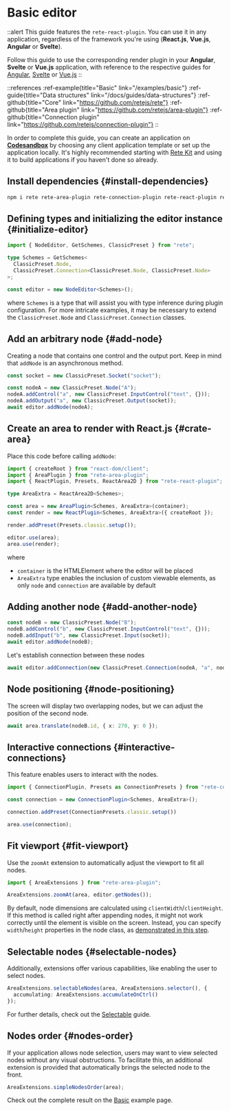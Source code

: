 # Basic editor

::alert
This guide features the `rete-react-plugin`. You can use it in any application, regardless of the framework you're using (**React.js**, **Vue.js**, **Angular** or **Svelte**).

Follow this guide to use the corresponding render plugin in your **Angular**, **Svelte** or **Vue.js** application, with reference to the respective guides for [Angular](/docs/guides/renderers/angular), [Svelte](/docs/guides/renderers/svelte) or [Vue.js](/docs/guides/renderers/vue)
::

::references
:ref-example{title="Basic" link="/examples/basic"}
:ref-guide{title="Data structures" link="/docs/guides/data-structures"}
:ref-github{title="Core" link="https://github.com/retejs/rete"}
:ref-github{title="Area plugin" link="https://github.com/retejs/area-plugin"}
:ref-github{title="Connection plugin" link="https://github.com/retejs/connection-plugin"}
::

In order to complete this guide, you can create an application on **[Codesandbox](https://codesandbox.io)** by choosing any client application template or set up the application locally. It's highly recommended starting with [Rete Kit](/docs/development/rete-kit) and using it to build applications if you haven't done so already.

## Install dependencies {#install-dependencies}

```bash
npm i rete rete-area-plugin rete-connection-plugin rete-react-plugin rete-render-utils styled-components react@18 react-dom@18
```

## Defining types and initializing the editor instance {#initialize-editor}

```ts
import { NodeEditor, GetSchemes, ClassicPreset } from "rete";

type Schemes = GetSchemes<
  ClassicPreset.Node,
  ClassicPreset.Connection<ClassicPreset.Node, ClassicPreset.Node>
>;

const editor = new NodeEditor<Schemes>();
```
where `Schemes` is a type that will assist you with type inference during plugin configuration. For more intricate examples, it may be necessary to extend the `ClassicPreset.Node` and `ClassicPreset.Connection` classes.

## Add an arbitrary node {#add-node}

Creating a node that contains one control and the output port. Keep in mind that `addNode` is an asynchronous method.

```ts
const socket = new ClassicPreset.Socket("socket");

const nodeA = new ClassicPreset.Node("A");
nodeA.addControl("a", new ClassicPreset.InputControl("text", {}));
nodeA.addOutput("a", new ClassicPreset.Output(socket));
await editor.addNode(nodeA);
```


## Create an area to render with React.js {#crate-area}

Place this code before calling `addNode`:

```ts
import { createRoot } from "react-dom/client";
import { AreaPlugin } from "rete-area-plugin";
import { ReactPlugin, Presets, ReactArea2D } from "rete-react-plugin";

type AreaExtra = ReactArea2D<Schemes>;

const area = new AreaPlugin<Schemes, AreaExtra>(container);
const render = new ReactPlugin<Schemes, AreaExtra>({ createRoot });

render.addPreset(Presets.classic.setup());

editor.use(area);
area.use(render);
```
where
- `container` is the HTMLElement where the editor will be placed
- `AreaExtra` type enables the inclusion of custom viewable elements, as only `node` and `connection` are available by default

## Adding another node {#add-another-node}

```ts
const nodeB = new ClassicPreset.Node("B");
nodeB.addControl("b", new ClassicPreset.InputControl("text", {}));
nodeB.addInput("b", new ClassicPreset.Input(socket));
await editor.addNode(nodeB);
```

Let's establish connection between these nodes

```ts
await editor.addConnection(new ClassicPreset.Connection(nodeA, "a", nodeB, "b"));
```

## Node positioning {#node-positioning}

The screen will display two overlapping nodes, but we can adjust the position of the second node.

```ts
await area.translate(nodeB.id, { x: 270, y: 0 });
```

## Interactive connections {#interactive-connections}

This feature enables users to interact with the nodes.

```ts
import { ConnectionPlugin, Presets as ConnectionPresets } from "rete-connection-plugin"

const connection = new ConnectionPlugin<Schemes, AreaExtra>();

connection.addPreset(ConnectionPresets.classic.setup())

area.use(connection);
```

## Fit viewport {#fit-viewport}

Use the `zoomAt` extension to automatically adjust the viewport to fit all nodes.

```ts
import { AreaExtensions } from "rete-area-plugin";

AreaExtensions.zoomAt(area, editor.getNodes());
```

By default, node dimensions are calculated using `clientWidth`/`clientHeight`. If this method is called right after appending nodes, it might not work correctly until the element is visible on the screen. Instead, you can specify `width`/`height` properties in the node class, as [demonstrated in this step](/docs/guides/arrange#create-node-base).

## Selectable nodes {#selectable-nodes}

Additionally, extensions offer various capabilities, like enabling the user to select nodes.

```ts
AreaExtensions.selectableNodes(area, AreaExtensions.selector(), {
  accumulating: AreaExtensions.accumulateOnCtrl()
});
```

For further details, check out the [Selectable](/docs/guides/selectable) guide.

## Nodes order {#nodes-order}

If your application allows node selection, users may want to view selected nodes without any visual obstructions. To facilitate this, an additional extension is provided that automatically brings the selected node to the front.

```ts
AreaExtensions.simpleNodesOrder(area);
```

Check out the complete result on the [Basic](/examples/basic/react) example page.
